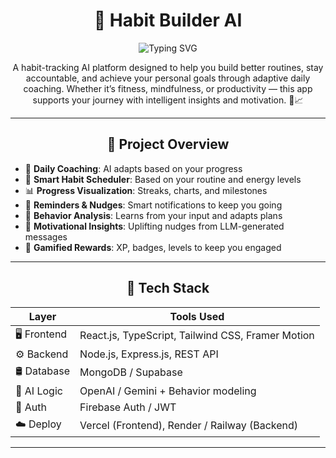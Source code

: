 <p align="center">
  
</p>

<h1 align="center">📅 Habit Builder AI</h1>

<p align="center">
  <img src="https://readme-typing-svg.demolab.com?font=Fira+Code&size=24&pause=1000&center=true&vCenter=true&width=1000&lines=Build+Better+Habits+With+AI;Adaptive+Daily+Coaching+That+Learns+From+You;Track,+Improve,+Repeat" alt="Typing SVG" />
</p>

<p align="center">
  A habit-tracking AI platform designed to help you build better routines, stay accountable, and achieve your personal goals through adaptive daily coaching.  
  Whether it’s fitness, mindfulness, or productivity — this app supports your journey with intelligent insights and motivation. 🌱📈
</p>

---

<h2 align="center">🚀 Project Overview</h2>

- 🔁 **Daily Coaching**: AI adapts based on your progress  
- 📆 **Smart Habit Scheduler**: Based on your routine and energy levels  
- 📊 **Progress Visualization**: Streaks, charts, and milestones  
- 🔔 **Reminders & Nudges**: Smart notifications to keep you going  
- 🧠 **Behavior Analysis**: Learns from your input and adapts plans  
- 💬 **Motivational Insights**: Uplifting nudges from LLM-generated messages  
- 🧩 **Gamified Rewards**: XP, badges, levels to keep you engaged  

---

<h2 align="center">🧠 Tech Stack</h2>

<div align="center">

| Layer       | Tools Used |
|-------------|------------|
| 🖥️ Frontend | React.js, TypeScript, Tailwind CSS, Framer Motion |
| ⚙️ Backend  | Node.js, Express.js, REST API |
| 🛢️ Database | MongoDB / Supabase |
| 🤖 AI Logic | OpenAI / Gemini + Behavior modeling |
| 🔐 Auth     | Firebase Auth / JWT |
| ☁️ Deploy   | Vercel (Frontend), Render / Railway (Backend) |

</div>

---

